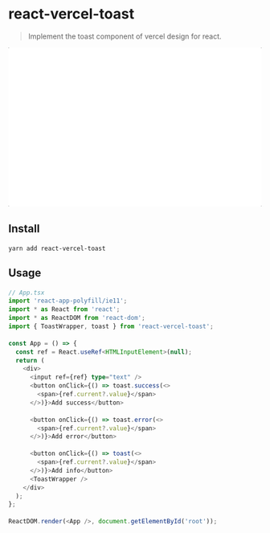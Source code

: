 # react-vercel-toast
> Implement the toast component of vercel design for react.

![](example-img/example.gif)

## Install
```
yarn add react-vercel-toast
```

## Usage
``` Typescript
// App.tsx
import 'react-app-polyfill/ie11';
import * as React from 'react';
import * as ReactDOM from 'react-dom';
import { ToastWrapper, toast } from 'react-vercel-toast';

const App = () => {
  const ref = React.useRef<HTMLInputElement>(null);
  return (
    <div>
      <input ref={ref} type="text" />
      <button onClick={() => toast.success(<>
        <span>{ref.current?.value}</span>
      </>)}>Add success</button>

      <button onClick={() => toast.error(<>
        <span>{ref.current?.value}</span>
      </>)}>Add error</button>

      <button onClick={() => toast(<>
        <span>{ref.current?.value}</span>
      </>)}>Add info</button>
      <ToastWrapper />
    </div>
  );
};

ReactDOM.render(<App />, document.getElementById('root'));
```
